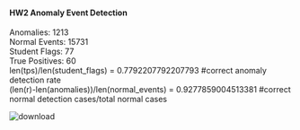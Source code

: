 #### HW2 Anomaly Event Detection
Anomalies: 1213  
Normal Events: 15731  
Student Flags: 77  
True Positives: 60  
len(tps)/len(student_flags) = 0.7792207792207793 #correct anomaly detection rate  
(len(r)-len(anomalies))/len(normal_events) = 0.9277859004513381 #correct normal detection cases/total normal cases  

![download](https://github.com/deloatchj/Data-Mining/assets/113311736/48032ba7-2b3a-43f3-b2de-89f783c01e99)
